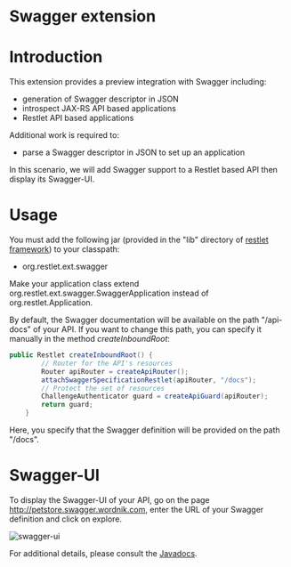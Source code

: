 Swagger extension
=================

Introduction
============

This extension provides a preview integration with Swagger including:
- generation of Swagger descriptor in JSON
- introspect JAX-RS API based applications
- Restlet API based applications

Additional work is required to:
- parse a Swagger descriptor in JSON to set up an application

In this scenario, we will add Swagger support to a Restlet based API then display its Swagger-UI.

Usage
=====

You must add the following jar (provided in the "lib" directory of
[restlet framework](http://restlet.com/download/current#release=stable&edition=jse&distribution=zip 
"download restlet framework")) to your classpath: 

- org.restlet.ext.swagger

Make your application class extend org.restlet.ext.swagger.SwaggerApplication instead of org.restlet.Application.

By default, the Swagger documentation will be available on the path "/api-docs" of your API. If you want to change this path, you can specify it manually in the method _createInboundRoot_: 

```java
public Restlet createInboundRoot() {
        // Router for the API's resources
        Router apiRouter = createApiRouter();
        attachSwaggerSpecificationRestlet(apiRouter, "/docs");
        // Protect the set of resources
        ChallengeAuthenticator guard = createApiGuard(apiRouter);
        return guard;
    }

```

Here, you specify that the Swagger definition will be provided on the path "/docs".

Swagger-UI
==========

To display the Swagger-UI of your API, go on the page http://petstore.swagger.wordnik.com, enter the URL of your Swagger definition and click on explore.

![swagger-ui](/learn/archives/images/swaggerExtensionSwaggerUI.png)

For additional details, please consult the
[Javadocs](javadocs://jse/ext/org/restlet/ext/swagger/package-summary.html).
